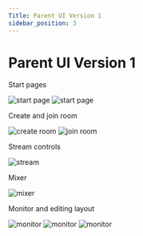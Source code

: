 ```yaml
---
Title: Parent UI Version 1
sidebar_position: 3
---
```


# Parent UI Version 1

Start pages

![start page](/img/ui-v1/p-start.png)
![start page](/img/ui-v1/p-start2.png)

Create and join room

![create room](/img/ui-v1/p-create.png)
![join room](/img/ui-v1/p-join.png)

Stream controls

![stream](/img/ui-v1/p-stream.png)

Mixer

![mixer](/img/ui-v1/p-mixer.png)

Monitor and editing layout

![monitor](/img/ui-v1/p-monitor.png)
![monitor](/img/ui-v1/p-monitor-l1.png)
![monitor](/img/ui-v1/p-monitor-l2.png)
